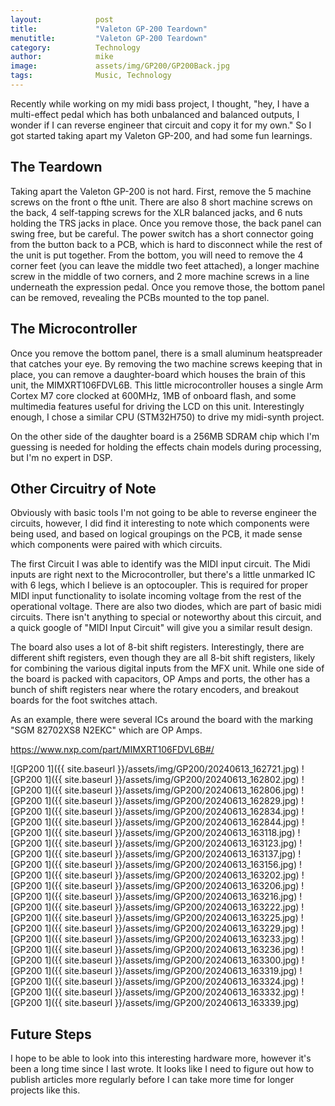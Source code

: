 ```yaml
---
layout:            post
title:             "Valeton GP-200 Teardown"
menutitle:         "Valeton GP-200 Teardown"
category:          Technology
author:            mike
image:             assets/img/GP200/GP200Back.jpg
tags:              Music, Technology
---
```


Recently while working on my midi bass project, I thought, "hey, I have a
multi-effect pedal which has both unbalanced and balanced outputs, I wonder if I
can reverse engineer that circuit and copy it for my own." So I got started
taking apart my Valeton GP-200, and had some fun learnings.

## The Teardown

Taking apart the Valeton GP-200 is not hard. First, remove the 5 machine screws
on the front o fthe unit. There are also 8 short machine screws on the back, 4
self-tapping screws for the XLR balanced jacks, and 6 nuts holding the TRS jacks
in place. Once you remove those, the back panel can swing free, but be careful.
The power switch has a short connector going from the button back to a PCB,
which is hard to disconnect while the rest of the unit is put together. From the
bottom, you will need to remove the 4 corner feet (you can leave the middle two
feet attached), a longer machine screw in the middle of two corners, and 2 more
machine screws in a line underneath the expression pedal. Once you remove those,
the bottom panel can be removed, revealing the PCBs mounted to the top panel.

## The Microcontroller

Once you remove the bottom panel, there is a small aluminum heatspreader that
catches your eye. By removing the two machine screws keeping that in place, you
can remove a daughter-board which houses the brain of this unit, the
MIMXRT106FDVL6B. This little microcontroller houses a single Arm Cortex M7 core
clocked at 600MHz, 1MB of onboard flash, and some multimedia features useful for
driving the LCD on this unit. Interestingly enough, I chose a similar CPU
(STM32H750) to drive my midi-synth project.

On the other side of the daughter board is a 256MB SDRAM chip which I'm guessing
is needed for holding the effects chain models during processing, but I'm no
expert in DSP.

## Other Circuitry of Note

Obviously with basic tools I'm not going to be able to reverse engineer the
circuits, however, I did find it interesting to note which components were being
used, and based on logical groupings on the PCB, it made sense which components
were paired with which circuits.

The first Circuit I was able to identify was the MIDI input circuit. The Midi
inputs are right next to the Microcontroller, but there's a little unmarked IC
with 6 legs, which I believe is an optocoupler. This is required for proper MIDI
input functionality to isolate incoming voltage from the rest of the operational
voltage. There are also two diodes, which are part of basic midi circuits. There
isn't anything to special or noteworthy about this circuit, and a quick google
of "MIDI Input Circuit" will give you a similar result design.

The board also uses a lot of 8-bit shift registers. Interestingly, there are
different shift registers, even though they are all 8-bit shift registers,
likely for combining the various digital inputs from the MFX unit. While one
side of the board is packed with capacitors, OP Amps and ports, the other has a
bunch of shift registers near where the rotary encoders, and breakout boards for
the foot switches attach.

As an example, there were several ICs around the board with the marking "SGM
82702XS8 N2EKC" which are OP Amps.

https://www.nxp.com/part/MIMXRT106FDVL6B#/

![GP200 1]({{ site.baseurl }}/assets/img/GP200/20240613_162721.jpg)
![GP200 1]({{ site.baseurl }}/assets/img/GP200/20240613_162802.jpg)
![GP200 1]({{ site.baseurl }}/assets/img/GP200/20240613_162806.jpg)
![GP200 1]({{ site.baseurl }}/assets/img/GP200/20240613_162829.jpg)
![GP200 1]({{ site.baseurl }}/assets/img/GP200/20240613_162834.jpg)
![GP200 1]({{ site.baseurl }}/assets/img/GP200/20240613_162844.jpg)
![GP200 1]({{ site.baseurl }}/assets/img/GP200/20240613_163118.jpg)
![GP200 1]({{ site.baseurl }}/assets/img/GP200/20240613_163123.jpg)
![GP200 1]({{ site.baseurl }}/assets/img/GP200/20240613_163137.jpg)
![GP200 1]({{ site.baseurl }}/assets/img/GP200/20240613_163156.jpg)
![GP200 1]({{ site.baseurl }}/assets/img/GP200/20240613_163202.jpg)
![GP200 1]({{ site.baseurl }}/assets/img/GP200/20240613_163206.jpg)
![GP200 1]({{ site.baseurl }}/assets/img/GP200/20240613_163216.jpg)
![GP200 1]({{ site.baseurl }}/assets/img/GP200/20240613_163222.jpg)
![GP200 1]({{ site.baseurl }}/assets/img/GP200/20240613_163225.jpg)
![GP200 1]({{ site.baseurl }}/assets/img/GP200/20240613_163229.jpg)
![GP200 1]({{ site.baseurl }}/assets/img/GP200/20240613_163233.jpg)
![GP200 1]({{ site.baseurl }}/assets/img/GP200/20240613_163236.jpg)
![GP200 1]({{ site.baseurl }}/assets/img/GP200/20240613_163300.jpg)
![GP200 1]({{ site.baseurl }}/assets/img/GP200/20240613_163319.jpg)
![GP200 1]({{ site.baseurl }}/assets/img/GP200/20240613_163324.jpg)
![GP200 1]({{ site.baseurl }}/assets/img/GP200/20240613_163332.jpg)
![GP200 1]({{ site.baseurl }}/assets/img/GP200/20240613_163339.jpg)

## Future Steps

I hope to be able to look into this interesting hardware more, however it's been
a long time since I last wrote. It looks like I need to figure out how to
publish articles more regularly before I can take more time for longer projects
like this.
